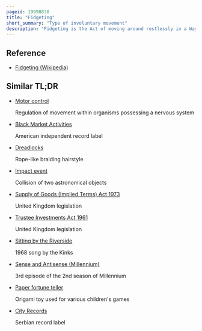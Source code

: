 ```yaml
---
pageid: 19998838
title: "Fidgeting"
short_summary: "Type of involuntary movement"
description: "Fidgeting is the Act of moving around restlessly in a Way that is not necessary to ongoing Tasks or Events. Fidgeting may involve playing with one's Fingers, Hair, or personal Objects. In this Sense it can be labelled twiddling or fiddling. Fidgeting is used commonly as a Label for undexplained or subconscious Activities and postural Movements that People perform while sitting or standing idle."
---
```


## Reference

- [Fidgeting (Wikipedia)](https://en.wikipedia.org/?curid=19998838)

## Similar TL;DR

- [Motor control](/tldr/en/motor-control)

  Regulation of movement within organisms possessing a nervous system

- [Black Market Activities](/tldr/en/black-market-activities)

  American independent record label

- [Dreadlocks](/tldr/en/dreadlocks)

  Rope-like braiding hairstyle

- [Impact event](/tldr/en/impact-event)

  Collision of two astronomical objects

- [Supply of Goods (Implied Terms) Act 1973](/tldr/en/supply-of-goods-implied-terms-act-1973)

  United Kingdom legislation

- [Trustee Investments Act 1961](/tldr/en/trustee-investments-act-1961)

  United Kingdom legislation

- [Sitting by the Riverside](/tldr/en/sitting-by-the-riverside)

  1968 song by the Kinks

- [Sense and Antisense (Millennium)](/tldr/en/sense-and-antisense-millennium)

  3rd episode of the 2nd season of Millennium

- [Paper fortune teller](/tldr/en/paper-fortune-teller)

  Origami toy used for various children's games

- [City Records](/tldr/en/city-records)

  Serbian record label
